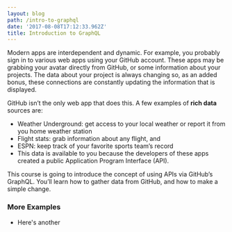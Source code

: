 ```yaml
---
layout: blog
path: /intro-to-graphql
date: '2017-08-08T17:12:33.962Z'
title: Introduction to GraphQL
---
```

Modern apps are interdependent and dynamic. For example, you probably sign in to various web apps using your GitHub account. These apps may be grabbing your avatar directly from GitHub, or some information about your projects. The data about your project is always changing so, as an added bonus, these connections are constantly updating the information that is displayed.

GitHub isn’t the only web app that does this. A few examples of **rich data** sources are:

- Weather Underground: get access to your local weather or report it from you home weather station
- Flight stats: grab information about any flight, and
- ESPN: keep track of your favorite sports team’s record
- This data is available to you because the developers of these apps created a public Application Program Interface (API).

This course is going to introduce the concept of using APIs via GitHub’s GraphQL. You’ll learn how to gather data from GitHub, and how to make a simple change.

### More Examples

- Here's another
